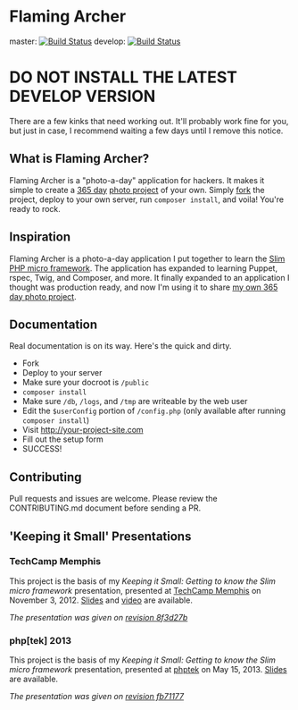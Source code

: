 # Flaming Archer

master: [![Build Status](https://secure.travis-ci.org/jeremykendall/flaming-archer.png?branch=master)](https://travis-ci.org/jeremykendall/flaming-archer) develop: [![Build Status](https://secure.travis-ci.org/jeremykendall/flaming-archer.png?branch=develop)](https://travis-ci.org/jeremykendall/flaming-archer)

# DO NOT INSTALL THE LATEST DEVELOP VERSION

There are a few kinks that need working out.  It'll probably work fine for you,
but just in case, I recommend waiting a few days until I remove this notice.

## What is Flaming Archer?

Flaming Archer is a "photo-a-day" application for hackers. It makes it simple to
create a [365 day](http://fatmumslim.com.au/january-2013-photo-a-day-lets-do-this-thing/)
[photo project](http://mylifescoop.com/2012/10/08/7-most-inspiring-365-day-photo-projects/) of your own.
Simply [fork](https://help.github.com/articles/fork-a-repo) the project, deploy to
your own server, run `composer install`, and voila! You're ready to rock.

## Inspiration

Flaming Archer is a photo-a-day application I put together to learn the 
[Slim PHP micro framework](http://www.slimframework.com/).  The application has
expanded to learning Puppet, rspec, Twig, and Composer, and more. It finally expanded
to an application I thought was production ready, and now I'm using it to share
[my own 365 day photo project](http://365.jeremykendall.net/).

## Documentation

Real documentation is on its way.  Here's the quick and dirty.

* Fork
* Deploy to your server
* Make sure your docroot is `/public`
* `composer install`
* Make sure `/db`, `/logs`, and `/tmp` are writeable by the web user
* Edit the `$userConfig` portion of `/config.php` (only available after running `composer install`)
* Visit http://your-project-site.com
* Fill out the setup form
* SUCCESS!

## Contributing

Pull requests and issues are welcome.  Please review the CONTRIBUTING.md document
before sending a PR.

## 'Keeping it Small' Presentations

### TechCamp Memphis

This project is the basis of my *Keeping it Small: Getting to know the Slim
micro framework* presentation, presented at [TechCamp Memphis](http://techcampmemphis.com/)
on November 3, 2012.  [Slides](http://www.slideshare.net/jeremykendall/keeping-it-small-slim-php)
and [video](http://www.youtube.com/watch?v=yEA0VWHCFac) are available. 

*The presentation was given on 
[revision 8f3d27b](https://github.com/jeremykendall/flaming-archer/tree/8f3d27b73159924102b607cbc0f4a005c971058e)*

### php[tek] 2013

This project is the basis of my *Keeping it Small: Getting to know the Slim
micro framework* presentation, presented at [phptek](http://tek.phparch.com/)
on May 15, 2013. [Slides](http://slidesha.re/13xHfWR) are available. 

*The presentation was given on 
[revision fb71177](https://github.com/jeremykendall/flaming-archer/commit/fb711771ed9b7a8b1c745685a9b1534bee55dafe)*
